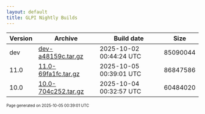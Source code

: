 ```yaml
---
layout: default
title: GLPI Nightly Builds
---
```


Version|Archive|Build date|Size
---|---|---|---
dev|[dev-a48159c.tar.gz](dev-a48159c.tar.gz)|2025-10-02 00:44:24 UTC|85090044
11.0|[11.0-69fa1fc.tar.gz](11.0-69fa1fc.tar.gz)|2025-10-05 00:39:01 UTC|86847586
10.0|[10.0-704c252.tar.gz](10.0-704c252.tar.gz)|2025-10-04 00:32:57 UTC|60484020

<font size="1">Page generated on 2025-10-05 00:39:01 UTC</font>
